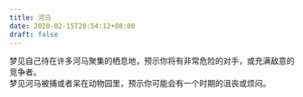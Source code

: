 ```yaml
---
title: 河马
date: 2020-02-15T20:54:12+08:00
draft: false
---
```


梦见自己待在许多河马聚集的栖息地，预示你将有非常危险的对手，或充满敌意的竞争者。<br>
梦见河马被捕或者呆在动物园里，预示你可能会有一个时期的沮丧或烦闷。<br>
